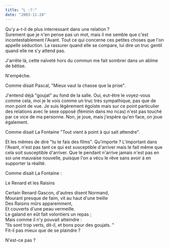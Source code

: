 ```yaml
---
title: "L :?:"
date: "2003-11-24"
---
```


Qu'y a-t-il de plus interressant dans une relation ?  
Surement que je n'en pense pas un mot, mais il me semble que c'est incontestablement l'Avant. Tout ce qui concerne ces petites choses que l'on appelle séduction. La rassurer quand elle se compare, lui dire un truc gentil quand elle ne s'y attend pas.

J'arrête là, cette naïveté hors du commun me fait sombrer dans un abîme de bêtise.

N'empêche.

Comme disait Pascal, "Mieux vaut la chasse que la prise".

J'entend déjà "goujat" au fond de la salle. Oui, eut-être le voyez-vous comme cela, moi je le vois comme un truc très sympathique, pas que de mon point de vue. Je suis légèrement égoïste mais sur ce point particulier des relations avec le sexe opposé (féminin dans mo ncas) n'est pas touché par ce vice de ma personne. Non, je joue, mais j'espère qu'en face, on joue également.

Comme disait La Fontaine "Tout vient à point à qui sait attendre".

Et les mêmes de dire "tu te fais des films". Qu'importe ? L'important dans l'Avant, n'est pas tant ce qui est susceptible d'arriver mais le fait même que cela soit susceptible d'arriver. Que le pendant n'arrive jamais n'est pas en soi une mauvaise nouvelle, puisque l'on a vécu le rêve sans avoir à en supporter la réalité.

Comme disait La Fontaine :

Le Renard et les Raisins

Certain Renard Gascon, d'autres disent Normand,  
Mourant presque de faim, vit au haut d'une treille  
Des Raisins mûrs apparemment,  
Et couverts d'une peau vermeille.  
Le galand en eût fait volontiers un repas ;  
Mais comme il n'y pouvait atteindre :  
"Ils sont trop verts, dit-il, et bons pour des goujats. "  
Fit-il pas mieux que de se plaindre ?  

N'est-ce pas ?
